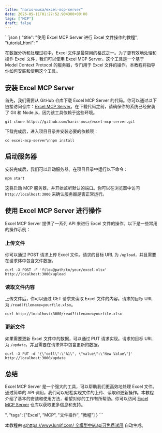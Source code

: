 ```yaml
---
title: "haris-musa/excel-mcp-server"
date: 2025-05-11T01:27:52.904300+00:00
tags: ["MCP"]
draft: false
---
```


<p>```json
{
  "title": "使用 Excel MCP Server 进行 Excel 文件操作的教程",
  "tutorial_html": "<p>在数据分析和处理过程中，Excel 文件是最常用的格式之一。为了更有效地处理和操作 Excel 文件，我们可以使用 Excel MCP Server。这个工具是一个基于 Model Context Protocol 的服务器，专门用于 Excel 文件的操作。本教程将指导你如何安装和使用这个工具。</p><h2>安装 Excel MCP Server</h2><p>首先，我们需要从 GitHub 仓库下载 Excel MCP Server 的代码。你可以通过以下链接访问仓库：<a href=\"https://github.com/haris-musa/excel-mcp-server\">Excel MCP Server</a>。在下载代码之前，请确保你的系统已经安装了 Git 和 Node.js，因为该工具依赖于这些环境。</p><pre><code>git clone https://github.com/haris-musa/excel-mcp-server.git</code></pre><p>下载完成后，进入项目目录并安装必要的依赖项：</p><pre><code>cd excel-mcp-server\nnpm install</code></pre><h2>启动服务器</h2><p>安装完成后，我们可以启动服务器。在项目目录中运行以下命令：</p><pre><code>npm start</code></pre><p>这将启动 MCP 服务器，并开始监听默认的端口。你可以在浏览器中访问 <code>http://localhost:3000</code> 来确认服务器是否正常运行。</p><h2>使用 Excel MCP Server 进行操作</h2><p>Excel MCP Server 提供了一系列 API 来进行 Excel 文件的操作。以下是一些常用的操作示例：</p><h3>上传文件</h3><p>你可以通过 POST 请求上传 Excel 文件。请求的目标 URL 为 <code>/upload</code>，并且需要在请求体中包含文件数据。</p><pre><code>curl -X POST -F 'file=@path/to/your/excel.xlsx' http://localhost:3000/upload</code></pre><h3>读取文件内容</h3><p>上传文件后，你可以通过 GET 请求来读取 Excel 文件的内容。请求的目标 URL 为 <code>/read?filename=yourfile.xlsx</code>。</p><pre><code>curl http://localhost:3000/read?filename=yourfile.xlsx</code></pre><h3>更新文件</h3><p>如果需要更新 Excel 文件中的数据，可以通过 PUT 请求实现。请求的目标 URL 为 <code>/update</code>，并且需要在请求体中包含更新的数据。</p><pre><code>curl -X PUT -d '{\"cell\":\"A1\", \"value\":\"New Value\"}' http://localhost:3000/update</code></pre><h2>总结</h2><p>Excel MCP Server 是一个强大的工具，可以帮助我们更高效地处理 Excel 文件。通过简单的 API 调用，我们可以轻松实现文件的上传、读取和更新操作。本教程介绍了基本的安装和使用方法，希望对你的工作有所帮助。你可以访问 <a href=\"https://github.com/haris-musa/excel-mcp-server\">Excel MCP Server</a> 仓库以获取更多信息和支持。</p>",
  "tags": ["Excel", "MCP", "文件操作", "教程"]
}
```</p><p>本教程由 <a href="https://www.lumjf.com/" target="_blank">@https://www.lumjf.com/ 全模型中转api可免费试用</a> 自动生成。</p>